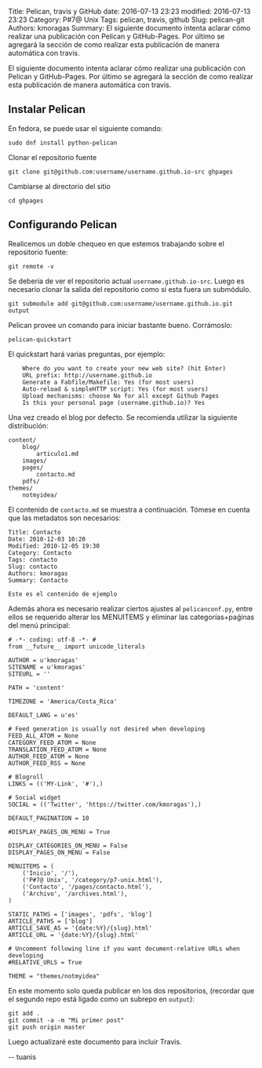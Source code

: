 Title: Pelican, travis y GitHub
date: 2016-07-13 23:23
modified: 2016-07-13 23:23
Category: P#7@ Unix
Tags: pelican, travis, github
Slug: pelican-git
Authors: kmoragas
Summary: El siguiente documento intenta aclarar cómo realizar una publicación con Pelican y GitHub-Pages. Por último se agregará la sección de como realizar esta publicación de manera automática con travis. 

El siguiente documento intenta aclarar cómo realizar una publicación con Pelican y GitHub-Pages. Por último se agregará la sección de como realizar esta publicación de manera automática con travis. 

## Instalar Pelican

En fedora, se puede usar el siguiente comando: 

```
sudo dnf install python-pelican
```

Clonar el repositorio fuente

```
git clone git@github.com:username/username.github.io-src ghpages
```

Cambiarse al directorio del sitio

```
cd ghpages
```


## Configurando Pelican

Realicemos un doble chequeo en que estemos trabajando sobre el repositorio fuente: 

```
git remote -v
```

Se debería de ver el repositorio actual `username.github.io-src`. Luego es necesario clonar la salida del repositorio como si esta fuera un submódulo. 

```
git submodule add git@github.com:username/username.github.io.git output
```


Pelican provee un comando para iniciar bastante bueno. Corrámoslo:

```
pelican-quickstart
```

El quickstart hará varias preguntas, por ejemplo: 

```
    Where do you want to create your new web site? (hit Enter)
    URL prefix: http://username.github.io
    Generate a Fabfile/Makefile: Yes (for most users)
    Auto-reload & simpleHTTP script: Yes (for most users)
    Upload mechanisms: choose No for all except Github Pages
    Is this your personal page (username.github.io)? Yes
```

Una vez creado el blog por defecto. Se recomienda utilizar la siguiente distribución:

```
content/
    blog/
        articulo1.md
    images/
    pages/
        contacto.md
    pdfs/
themes/
    notmyidea/
```


El contenido de `contacto.md` se muestra a continuación. Tómese en cuenta que las metadatos son necesarios:

```
Title: Contacto
Date: 2010-12-03 10:20
Modified: 2010-12-05 19:30
Category: Contacto
Tags: contacto
Slug: contacto
Authors: kmoragas
Summary: Contacto

Este es el contenido de ejemplo
```

Además ahora es necesario realizar ciertos ajustes al `pelicanconf.py`, entre ellos se requerido alterar los MENUITEMS y eliminar las categorías+paǵinas del menú principal:

```
# -*- coding: utf-8 -*- #
from __future__ import unicode_literals

AUTHOR = u'kmoragas'
SITENAME = u'kmoragas'
SITEURL = ''

PATH = 'content'

TIMEZONE = 'America/Costa_Rica'

DEFAULT_LANG = u'es'

# Feed generation is usually not desired when developing
FEED_ALL_ATOM = None
CATEGORY_FEED_ATOM = None
TRANSLATION_FEED_ATOM = None
AUTHOR_FEED_ATOM = None
AUTHOR_FEED_RSS = None

# Blogroll
LINKS = (('MY-Link', '#'),)

# Social widget
SOCIAL = (('Twitter', 'https://twitter.com/kmoragas'),)

DEFAULT_PAGINATION = 10

#DISPLAY_PAGES_ON_MENU = True

DISPLAY_CATEGORIES_ON_MENU = False
DISPLAY_PAGES_ON_MENU = False

MENUITEMS = (
    ('Inicio', '/'),
    ('P#7@ Unix', '/category/p7-unix.html'),
    ('Contacto', '/pages/contacto.html'),
    ('Archivo', '/archives.html'),
)

STATIC_PATHS = ['images', 'pdfs', 'blog']
ARTICLE_PATHS = ['blog']
ARTICLE_SAVE_AS = '{date:%Y}/{slug}.html'
ARTICLE_URL = '{date:%Y}/{slug}.html'

# Uncomment following line if you want document-relative URLs when developing
#RELATIVE_URLS = True

THEME = "themes/notmyidea"
```

En este momento solo queda publicar en los dos repositorios, (recordar que el segundo repo está ligado como un subrepo en `output`):

```
git add .
git commit -a -m "Mi primer post"
git push origin master
```

Luego actualizaré este documento para incluir Travis. 

-- tuanis